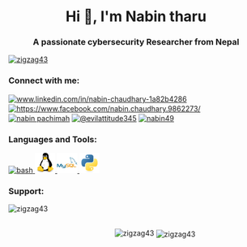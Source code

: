 <h1 align="center">Hi 👋, I'm Nabin tharu</h1>
<h3 align="center">A passionate cybersecurity Researcher from Nepal</h3>

<p align="left"> <a href="https://github.com/ryo-ma/github-profile-trophy"><img src="https://github-profile-trophy.vercel.app/?username=zigzag43" alt="zigzag43" /></a> </p>

<h3 align="left">Connect with me:</h3>
<p align="left">
<a href="https://linkedin.com/in/www.linkedin.com/in/nabin-chaudhary-1a82b4286" target="blank"><img align="center" src="https://raw.githubusercontent.com/rahuldkjain/github-profile-readme-generator/master/src/images/icons/Social/linked-in-alt.svg" alt="www.linkedin.com/in/nabin-chaudhary-1a82b4286" height="30" width="40" /></a>
<a href="https://fb.com/https://www.facebook.com/nabin.chaudhary.9862273/" target="blank"><img align="center" src="https://raw.githubusercontent.com/rahuldkjain/github-profile-readme-generator/master/src/images/icons/Social/facebook.svg" alt="https://www.facebook.com/nabin.chaudhary.9862273/" height="30" width="40" /></a>
<a href="https://instagram.com/nabin pachimah" target="blank"><img align="center" src="https://raw.githubusercontent.com/rahuldkjain/github-profile-readme-generator/master/src/images/icons/Social/instagram.svg" alt="nabin pachimah" height="30" width="40" /></a>
<a href="https://medium.com/@evilattitude345" target="blank"><img align="center" src="https://raw.githubusercontent.com/rahuldkjain/github-profile-readme-generator/master/src/images/icons/Social/medium.svg" alt="@evilattitude345" height="30" width="40" /></a>
<a href="https://discord.gg/nabin49" target="blank"><img align="center" src="https://raw.githubusercontent.com/rahuldkjain/github-profile-readme-generator/master/src/images/icons/Social/discord.svg" alt="nabin49" height="30" width="40" /></a>
</p>

<h3 align="left">Languages and Tools:</h3>
<p align="left"> <a href="https://www.gnu.org/software/bash/" target="_blank" rel="noreferrer"> <img src="https://www.vectorlogo.zone/logos/gnu_bash/gnu_bash-icon.svg" alt="bash" width="40" height="40"/> </a> <a href="https://www.linux.org/" target="_blank" rel="noreferrer"> <img src="https://raw.githubusercontent.com/devicons/devicon/master/icons/linux/linux-original.svg" alt="linux" width="40" height="40"/> </a> <a href="https://www.mysql.com/" target="_blank" rel="noreferrer"> <img src="https://raw.githubusercontent.com/devicons/devicon/master/icons/mysql/mysql-original-wordmark.svg" alt="mysql" width="40" height="40"/> </a> <a href="https://www.python.org" target="_blank" rel="noreferrer"> <img src="https://raw.githubusercontent.com/devicons/devicon/master/icons/python/python-original.svg" alt="python" width="40" height="40"/> </a> </p>

<h3 align="left">Support:</h3>
<p><a href="https://www.buymeacoffee.com/zigzag43"> <img align="left" src="https://cdn.buymeacoffee.com/buttons/v2/default-yellow.png" height="50" width="210" alt="zigzag43" /></a></p><br><br>

<p><img align="left" src="https://github-readme-stats.vercel.app/api/top-langs?username=zigzag43&show_icons=true&locale=en&layout=compact" alt="zigzag43" /></p>

<p>&nbsp;<img align="center" src="https://github-readme-stats.vercel.app/api?username=zigzag43&show_icons=true&locale=en" alt="zigzag43" /></p>
